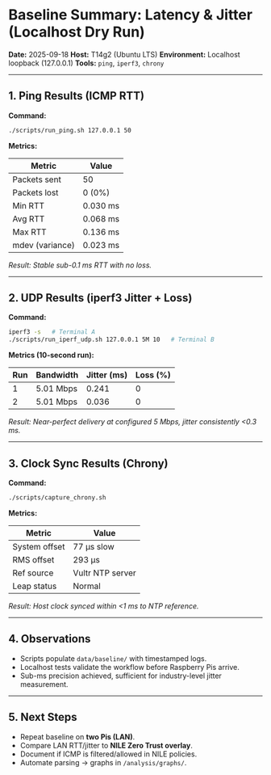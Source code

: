 # Baseline Summary: Latency & Jitter (Localhost Dry Run)

**Date:** 2025-09-18
**Host:** T14g2 (Ubuntu LTS)
**Environment:** Localhost loopback (127.0.0.1)
**Tools:** `ping`, `iperf3`, `chrony`

---

## 1. Ping Results (ICMP RTT)

**Command:**

```bash
./scripts/run_ping.sh 127.0.0.1 50
```

**Metrics:**

| Metric          | Value    |
| --------------- | -------- |
| Packets sent    | 50       |
| Packets lost    | 0 (0%)   |
| Min RTT         | 0.030 ms |
| Avg RTT         | 0.068 ms |
| Max RTT         | 0.136 ms |
| mdev (variance) | 0.023 ms |

*Result: Stable sub-0.1 ms RTT with no loss.*

---

## 2. UDP Results (iperf3 Jitter + Loss)

**Command:**

```bash
iperf3 -s   # Terminal A  
./scripts/run_iperf_udp.sh 127.0.0.1 5M 10   # Terminal B
```

**Metrics (10-second run):**

| Run | Bandwidth | Jitter (ms) | Loss (%) |
| --- | --------- | ----------- | -------- |
| 1   | 5.01 Mbps | 0.241       | 0        |
| 2   | 5.01 Mbps | 0.036       | 0        |

*Result: Near-perfect delivery at configured 5 Mbps, jitter consistently <0.3 ms.*

---

## 3. Clock Sync Results (Chrony)

**Command:**

```bash
./scripts/capture_chrony.sh
```

**Metrics:**

| Metric        | Value            |
| ------------- | ---------------- |
| System offset | 77 µs slow       |
| RMS offset    | 293 µs           |
| Ref source    | Vultr NTP server |
| Leap status   | Normal           |

*Result: Host clock synced within <1 ms to NTP reference.*

---

## 4. Observations

* Scripts populate `data/baseline/` with timestamped logs.
* Localhost tests validate the workflow before Raspberry Pis arrive.
* Sub-ms precision achieved, sufficient for industry-level jitter measurement.

---

## 5. Next Steps

* Repeat baseline on **two Pis (LAN)**.
* Compare LAN RTT/jitter to **NILE Zero Trust overlay**.
* Document if ICMP is filtered/allowed in NILE policies.
* Automate parsing → graphs in `/analysis/graphs/`.
